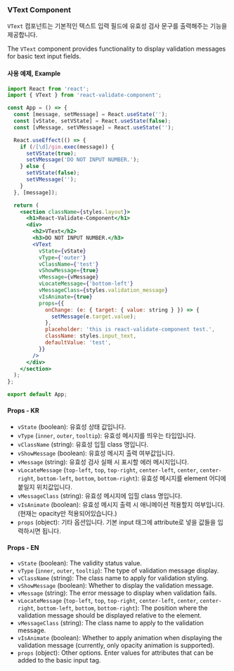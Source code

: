 ### VText Component

`VText` 컴포넌트는 기본적인 텍스트 입력 필드에 유효성 검사 문구를 출력해주는 기능을 제공합니다.

The `VText` component provides functionality to display validation messages for basic text input fields.

#### 사용 예제, Example

```jsx
import React from 'react';
import { VText } from 'react-validate-component';

const App = () => {
  const [message, setMessage] = React.useState('');
  const [vState, setVState] = React.useState(false);
  const [vMessage, setVMessage] = React.useState('');

  React.useEffect(() => {
    if (/[\d]/gim.exec(message)) {
      setVState(true);
      setVMessage('DO NOT INPUT NUMBER.');
    } else {
      setVState(false);
      setVMessage('');
    }
  }, [message]);

  return (
    <section className={styles.layout}>
      <h1>React-Validate-Component</h1>
      <div>
        <h2>VText</h2>
        <h3>DO NOT INPUT NUMBER.</h3>
        <VText
          vState={vState}
          vType={'outer'}
          vClassName={'test'}
          vShowMessage={true}
          vMessage={vMessage}
          vLocateMessage={'bottom-left'}
          vMessageClass={styles.validation_message}
          vIsAnimate={true}
          props={{
            onChange: (e: { target: { value: string } }) => {
              setMessage(e.target.value);
            },
            placeholder: 'this is react-validate-component test.',
            className: styles.input_text,
            defaultValue: 'test',
          }}
        />
      </div>
    </section>
  );
};

export default App;
```

#### Props - KR

- `vState` (boolean): 유효성 상태 값입니다.
- `vType` (`inner`, `outer`, `tooltip`): 유효성 메시지를 띄우는 타입입니다.
- `vClassName` (string): 유효성 입힐 class 명입니다.
- `vShowMessage` (boolean): 유효성 메시지 출력 여부값입니다.
- `vMessage` (string): 유효성 검사 실패 시 표시할 에러 메시지입니다.
- `vLocateMessage` (`top-left`, `top`, `top-right`, `center-left`, `center`, `center-right`, `bottom-left`, `bottom`, `bottom-right`): 유효성 메시지를 element 어디에 붙일지 위치값입니다.
- `vMessageClass` (string): 유효성 메시지에 입힐 class 명입니다.
- `vIsAnimate` (boolean): 유효성 메시지 출력 시 애니메이션 적용할지 여부입니다. (현재는 opacity만 적용되어있습니다.)
- `props` (object): 기타 옵션입니다. 기본 input 태그에 attribute로 넣을 값들을 입력하시면 됩니다.

#### Props - EN

- `vState` (boolean): The validity status value.
- `vType` (`inner`, `outer`, `tooltip`): The type of validation message display.
- `vClassName` (string): The class name to apply for validation styling.
- `vShowMessage` (boolean): Whether to display the validation message.
- `vMessage` (string): The error message to display when validation fails.
- `vLocateMessage` (`top-left`, `top`, `top-right`, `center-left`, `center`, `center-right`, `bottom-left`, `bottom`, `bottom-right`): The position where the validation message should be displayed relative to the element.
- `vMessageClass` (string): The class name to apply to the validation message.
- `vIsAnimate` (boolean): Whether to apply animation when displaying the validation message (currently, only opacity animation is supported).
- `props` (object): Other options. Enter values for attributes that can be added to the basic input tag.
